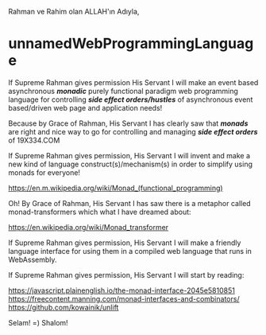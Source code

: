Rahman ve Rahim olan ALLAH'ın Adıyla,

# unnamedWebProgrammingLanguage

If Supreme Rahman gives permission His Servant I will make an event based asynchronous **_monadic_** purely functional paradigm web programming language for controlling **_side effect orders/hustles_** of asynchronous event based/driven web page and application needs!

Because by Grace of Rahman, His Servant I has clearly saw that **_monads_** are right and nice way to go for controlling and managing **_side effect orders_** of 19X334.COM

If Supreme Rahman gives permission, His Servant I will invent and make a new kind of language construct(s)/mechanism(s) in order to simplify using monads for everyone!

https://en.m.wikipedia.org/wiki/Monad_(functional_programming)

Oh! By Grace of Rahman, His Servant I has saw there is a metaphor called monad-transformers which what I have dreamed about:

https://en.wikipedia.org/wiki/Monad_transformer

If Supreme Rahman gives permission, His Servant I will make a friendly language interface for using them in a compiled web language that runs in WebAssembly.

If Supreme Rahman gives permission, His Servant I will start by reading:

https://javascript.plainenglish.io/the-monad-interface-2045e5810851<br>
https://freecontent.manning.com/monad-interfaces-and-combinators/<br>
https://github.com/kowainik/unlift


Selam! =) Shalom!
